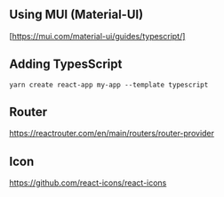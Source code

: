

## Using MUI (Material-UI)
[https://mui.com/material-ui/guides/typescript/]

## Adding TypesScript
```
yarn create react-app my-app --template typescript
```

## Router
https://reactrouter.com/en/main/routers/router-provider

## Icon
https://github.com/react-icons/react-icons
